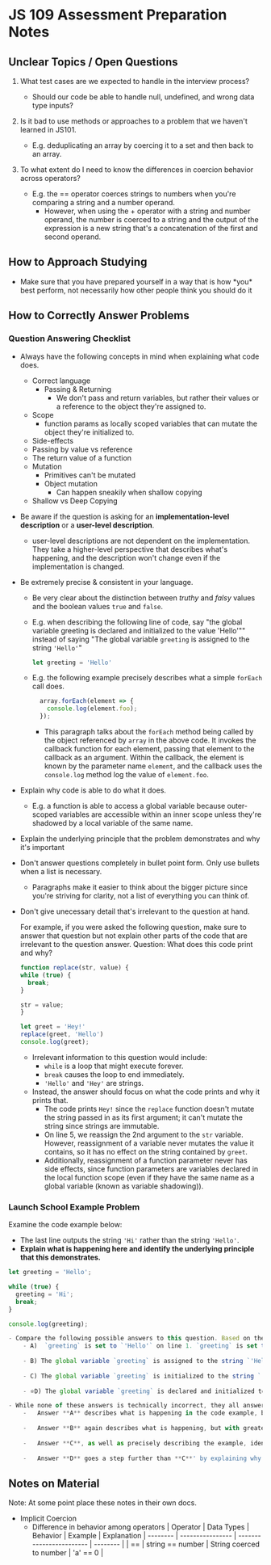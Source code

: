 # JS 109 Assessment Preparation Notes
## Unclear Topics / Open Questions
1. What test cases are we expected to handle in the interview process?
	- Should our code be able to handle null, undefined, and wrong data type inputs?
	  
2. Is it bad to use methods or approaches to a problem that we haven't learned in JS101.
	- E.g. deduplicating an array by coercing it to a set and then back to an array.
3. To what extent do I need to know the differences in coercion behavior across operators?
	- E.g. the == operator coerces strings to numbers when you're comparing a string and a number operand.
		- However, when using the + operator with a string and number operand, the number is coerced to a string and the output of the expression is a new string that's a concatenation of the first and second operand.

## How to Approach Studying
- Make sure that you have prepared yourself in a way that is how \*you\* best perform, not necessarily how other people think you should do it
  
## How to Correctly Answer Problems
### Question Answering Checklist
- Always have the following concepts in mind when explaining what code does.
	- Correct language
		- Passing & Returning
			- We don't pass and return variables, but rather their values or a reference to the object they're assigned to.
	- Scope
		- function params as locally scoped variables that can mutate the object they're initialized to.
	- Side-effects
	- Passing by value vs reference
	- The return value of a function
	- Mutation
		- Primitives can't be mutated
		- Object mutation
			- Can happen sneakily when shallow copying
	- Shallow vs Deep Copying
- Be aware if the question is asking for an **implementation-level description** or a **user-level description**.
	- user-level descriptions are  not dependent on the implementation. They take a higher-level perspective that describes what's happening, and the description won't change even if the implementation is changed.

- Be extremely precise & consistent in your language. 
	- Be very clear about the distinction between _truthy_ and _falsy_ values and the boolean values `true` and `false`.
	- E.g. when describing the following line of code, say "the global variable greeting is declared and initialized to the value 'Hello'"" instead of saying "The global variable `greeting` is assigned to the string `'Hello'`"
	  ``` javascript
	  let greeting = 'Hello'
	  ```

	- E.g. the following example precisely describes what a simple `forEach` call does.
	  ```javascript
		array.forEach(element => {
		  console.log(element.foo);
		});
		```
		- This paragraph talks about the `forEach` method being called by the object referenced by `array` in the above code. It invokes the callback function for each element, passing that element to the callback as an argument. Within the callback, the element is known by the parameter name `element`, and the callback uses the `console.log` method log the value of `element.foo`.
		
- Explain why code is able to do what it does.
	- E.g. a function is able to access a global variable because outer-scoped variables are accessible within an inner scope unless they're shadowed by a local variable of the same name.
  
- Explain the underlying principle that the problem demonstrates and why it's important
  
- Don't answer questions completely in bullet point form. Only use bullets when a list is necessary.
	- Paragraphs make it easier to think about the bigger picture since you're striving for clarity, not a list of everything you can think of.
  
- Don't give unecessary detail that's irrelevant to the question at hand. 
  
  For example, if you were asked the following question, make sure to answer that question but not explain other parts of the code that are irrelevant to the question answer.
  Question: What does this code print and why?
  ```javascript
  function replace(str, value) {
  while (true) {
    break;
  }

  str = value;
  }

  let greet = 'Hey!'
  replace(greet, 'Hello')
  console.log(greet);
	```
	- Irrelevant information to this question would include:
		- `while` is a loop that might execute forever.
		- `break` causes the loop to end immediately.
		- `'Hello'` and `'Hey'` are strings.
	- Instead, the answer should focus on what the code prints and why it prints that.
		- The code prints `Hey!` since the `replace` function doesn't mutate the string passed in as its first argument; it can't mutate the string since strings are immutable. 
		- On line 5, we reassign the 2nd argument to the `str` variable. However, reassignment of a variable never mutates the value it contains, so it has no effect on the string contained by `greet`.
		- Additionally, reassignment of a function parameter never has side effects, since function parameters are variables declared in the local function scope (even if they have the same name as a global variable (known as variable shadowing)).


### Launch School Example Problem
Examine the code example below: 
- The last line outputs the string `'Hi'` rather than the string `'Hello'`. 
- **Explain what is happening here and identify the underlying principle that this demonstrates.**

``` javascript
let greeting = 'Hello';

while (true) {
  greeting = 'Hi';
  break;
}

console.log(greeting);

- Compare the following possible answers to this question. Based on the way that this question is phrased, **answer D would be the only answer of the four to receive full points in an actual assessment.**
	- A)  `greeting` is set to `'Hello'` on line 1. `greeting` is set to `'Hi'` on line 4. Line 8 outputs `greeting`, which is `'Hi'`.
	
	- B) The global variable `greeting` is assigned to the string `'Hello'` on line 1. Within the loop, `greeting` is then reassigned to the string `'Hi'`on line 4. On line 8, `console.log` is called with the variable `greeting` passed to it as an argument; since `greeting` is now assigned to `'Hi'`, this is what is output.
	
	- C) The global variable `greeting` is initialized to the string `'Hello'` on line 1. Within the loop, lines 3 to 6 define a block within which `greeting`is reassigned to the string `'Hi'` on line 4. On line 8, `console.log` is called with the variable `greeting` passed to it as an argument; since `greeting` is now assigned to `'Hi'`, this is what is output.
	
	- ⭐️D) The global variable `greeting` is declared and initialized to the string `'Hello'` on line 1. Lines 3 to 6 define a loop that will execute forever, unless something happens to end the loop. When the loop begins, it first reassigns the `greeting` global variable to `'Hi'` on line 4. The next line, `break`, causes the loop to end, with execution resuming after line 6. Finally, on line 8, `console.log` is called with the value of the variable `greeting` passed to it as an argument. Since `greeting` is now assigned to `'Hi'`, that is what gets output. This example demonstrates variable scoping rules in JavaScript; specifically the fact that a variable declared in the outer scope is accessible from a nested inner scope.

- While none of these answers is technically incorrect, they all answer the question with varying degrees of detail and precision.
	-   Answer **A** describes what is happening in the code example, but does so in a fairly basic way with imprecise language. This response wouldn't be sufficient to receive full points for any of the questions in the assessment.
	    
	-   Answer **B** again describes what is happening, but with greater precision of language. This answer would score higher than answer **A**, but generally wouldn't be sufficient to receive full points for the majority of questions; most questions in the assessment are looking for something more, such as a specific piece of syntactical knowledge and perhaps identification of some fundamental concept.
	    
	-   Answer **C**, as well as precisely describing the example, identifies an important JavaScript syntactical convention that is relevant to the example code: the fact that braces next to a `while` statement form a block in JavaScript. We also use more precise terminology by saying that `greeting` is initialized instead of assigned. For some assessment questions, this answer might be enough to receive full points, but many questions expect you to demonstrate a deeper understanding of the fundamental concept that this illustrates.
	    
	-   Answer **D** goes a step further than **C**' by explaining why this is important and the underlying principle that it demonstrates; i.e., the fact that JavaScript has particular scoping rules which affect whether or not a variable can be referenced or reassigned. It also talks about how the `break` statement influences the execution of the loop. Finally, we also mention that we're declaring a global variable. Based on the way that this question is phrased, answer **D** would be the only answer of the four to receive full points in an actual assessment.
```


## Notes on Material
Note: At some point place these notes in their own docs.
- Implicit Coercion
	- Difference in behavior among operators
| Operator | Data Types       | Behavior                 | Example  | Explanation
| -------- | ---------------- | ------------------------ | -------- |
| ==       | string == number | String coerced to number | 'a' == 0 |
